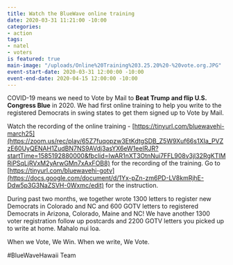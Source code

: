 ```yaml
---
title: Watch the BlueWave online training
date: 2020-03-31 11:21:00 -10:00
categories:
- action
tags:
- natel
- voters
is featured: true
main-image: "/uploads/Online%20Training%203.25.20%20-%20vote.org.JPG"
event-start-date: 2020-03-31 12:00:00 -10:00
event-end-date: 2020-04-15 12:00:00 -10:00
---
```


COVID-19 means we need to Vote by Mail to **Beat Trump and flip U.S. Congress Blue** in 2020.  We had first online training to help you write to the registered Democrats in swing states to get them signed up to Vote by Mail. 

Watch the recording of the online training -  [https://tinyurl.com/bluewavehi-march25](https://zoom.us/rec/play/65Z7fuqopzw3EtKdtgSDB_Z5W9Xuf66s1XIa_PVZzE60UyQENAH1ZudBN7NS9AVdj3asYX6eW1eeIRJR?startTime=1585192880000&fbclid=IwAR1nXT3OtnNui7FFL908v3jl32RgKTlMRiPSqLjRVxM2yArwGMn7xAxFOB8) for the recording of the training.  Go to [https://tinyurl.com/bluewavehi-gotv](https://docs.google.com/document/d/1Yx-pZn-zm6PD-LV8kmRjhE-Ddw5p3G3NaZSVH-0Wxmc/edit) for the instruction.  

During past two months, we together wrote 1300 letters to register new Democrats in Colorado and NC and 600 GOTV letters to registered Democrats in Arizona, Colorado, Maine and NC! We have another 1300 voter registration follow up postcards and 2200 GOTV letters you picked up to write at home. Mahalo nui loa.

When we Vote, We Win.
When we write, We Vote.

#BlueWaveHawaii Team